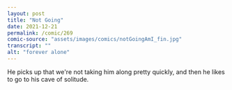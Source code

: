 ```yaml
---
layout: post
title: "Not Going"
date: 2021-12-21
permalink: /comic/269
comic-source: "assets/images/comics/notGoingAmI_fin.jpg"
transcript: ""
alt: "forever alone"
---
```

He picks up that we're not taking him along pretty quickly, and then he likes to go to his cave of solitude.
